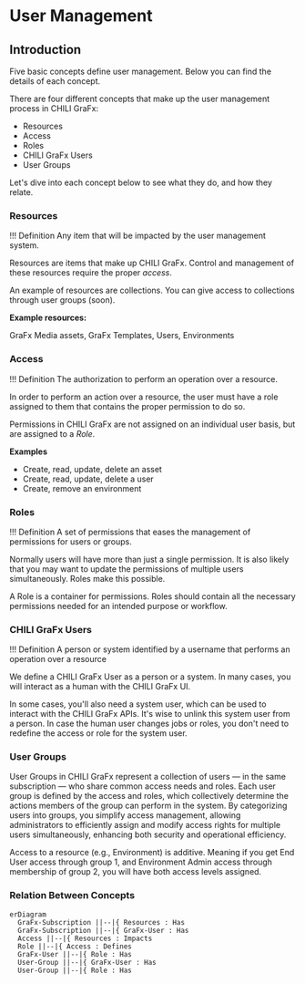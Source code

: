 # User Management

## Introduction

Five basic concepts define user management. Below you can find the details of each concept.

There are four different concepts that make up the user management process in CHILI GraFx:

- Resources
- Access
- Roles
- CHILI GraFx Users
- User Groups

Let's dive into each concept below to see what they do, and how they relate.

### Resources

!!! Definition
    Any item that will be impacted by the user management system.

Resources are items that make up CHILI GraFx. Control and management of these resources require the proper _access_.

An example of resources are collections. You can give access to collections through user groups (soon).

**Example resources:**

GraFx Media assets, GraFx Templates, Users, Environments

### Access

!!! Definition
    The authorization to perform an operation over a resource.

In order to perform an action over a resource, the user must have a role assigned to them that contains the proper permission to do so.

Permissions in CHILI GraFx are not assigned on an individual user basis, but are assigned to a *Role*.

**Examples**

- Create, read, update, delete an asset
- Create, read, update, delete a user
- Create, remove an environment

### Roles

!!! Definition
    A set of permissions that eases the management of permissions for users or groups.
 
Normally users will have more than just a single permission. It is also likely that you may want to update the permissions of multiple users simultaneously. Roles make this possible.

A Role is a container for permissions. Roles should contain all the necessary permissions needed for an intended purpose or workflow.

### CHILI GraFx Users

!!! Definition
    A person or system identified by a username that performs an operation over a resource

We define a CHILI GraFx User as a person or a system. In many cases, you will interact as a human with the CHILI GraFx UI. 

In some cases, you'll also need a system user, which can be used to interact with the CHILI GraFx APIs. It's wise to unlink this system user from a person. In case the human user changes jobs or roles, you don't need to redefine the access or role for the system user.

### User Groups

User Groups in CHILI GraFx represent a collection of users — in the same subscription — who share common access needs and roles. Each user group is defined by the access and roles, which collectively determine the actions members of the group can perform in the system. By categorizing users into groups, you simplify access management, allowing administrators to efficiently assign and modify access rights for multiple users simultaneously, enhancing both security and operational efficiency.

Access to a resource (e.g., Environment) is additive. Meaning if you get End User access through group 1, and Environment Admin access through membership of group 2, you will have both access levels assigned.

### Relation Between Concepts

``` mermaid
erDiagram
  GraFx-Subscription ||--|{ Resources : Has
  GraFx-Subscription ||--|{ GraFx-User : Has
  Access ||--|{ Resources : Impacts
  Role ||--|{ Access : Defines
  GraFx-User ||--|{ Role : Has
  User-Group ||--|{ GraFx-User : Has
  User-Group ||--|{ Role : Has
```
